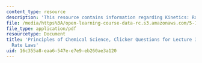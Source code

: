 ```yaml
---
content_type: resource
description: 'This resource contains information regarding Kinetics: Rate Laws.'
file: /media/https%3A/open-learning-course-data-rc.s3.amazonaws.com/5-111sc-principles-of-chemical-science-fall-2014/16c355a8eaa6547ee7e9eb260ae3a120_MIT5_111F14_Lec30Clkr.pdf
file_type: application/pdf
resourcetype: Document
title: 'Principles of Chemical Science, Clicker Questions for Lecture 30: Kinetics:
  Rate Laws'
uid: 16c355a8-eaa6-547e-e7e9-eb260ae3a120
---
```

